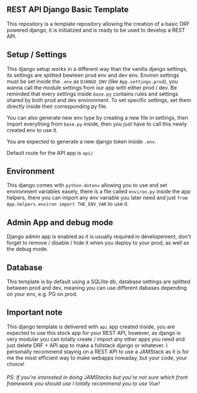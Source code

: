 ## REST API Django Basic Template
This repository is a template repository allowing the creation of a basic DRF powered django, it is initialized and is ready to be used to develop a REST API.

## Setup / Settings
This django setup works in a different way than the vanilla django settings, its settings are splitted bewteen prod env and dev env. Environ settings must be set inside the `.env` as `DJANGO_ENV` (like `App.settings.prod`), you wanna call the module settings from our app with either prod / dev. Be reminded that every settings inside `base.py` contains rules and settings shared by both prod and dev environment. To set specific settings, set them directly inside their corresponding py file.

  You can also generate new env type by creating a new file in settings, then import everything from `base.py` inside, then you just have to call this newly created env to use it.
  
  You are expected to generate a new django token inside `.env`.
  
  Default route for the API app is `api/`

## Environment
This django comes with `python-dotenv` allowing you to use and set environment variables easely, there is a file called `environ.py` inside the app helpers, there you can import any env variable you later need and just `from App.helpers.environ import THE_ENV_VAR` to use it. 

## Admin App and debug mode
Django admin app is enabled as it is usually required in developement, don't forget to remove / disable / hide it when you deploy to your prod, as well as the debug mode. 

## Database
This template is by default using a SQLlite db, database settings are splitted between prod and dev, meaning you can use different dabases depending on your env, e.g. PG on prod.

## Important note
This django template is delivered with `api` app created inside, you are expected to use this stock app for your REST API, however, as django is very modular you can totally create / import any other apps you need and just delete DRF + API app to make a fullstack django or whatever. I personally recommend staying on a REST API to use a JAMStack as it is for me the most efficient way to make webapps nowaday, but your code, your choice!

###### PS: If you're interested in doing JAMStacks but you're not sure which front framework you should use I totally recommend you to use Vue!
